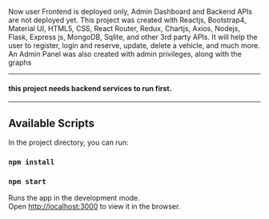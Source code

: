 Now user Frontend is deployed only, Admin Dashboard and Backend APIs are not deployed yet. This project was created with Reactjs, Bootstrap4, Material UI, HTML5, CSS, React Router, Redux, Chartjs, Axios, Nodejs, Flask, Express js, MongoDB, Sqlite, and other 3rd party APIs. It will help the user to register, login and reserve, update, delete a vehicle, and much more. An Admin Panel was also created with admin privileges, along with the graphs

------------------------------------------------------
#### this project needs backend services to run first.
------------------------------------------------------

## Available Scripts

In the project directory, you can run:

### `npm install`
### `npm start`

Runs the app in the development mode.<br />
Open [http://localhost:3000](http://localhost:3000) to view it in the browser.
